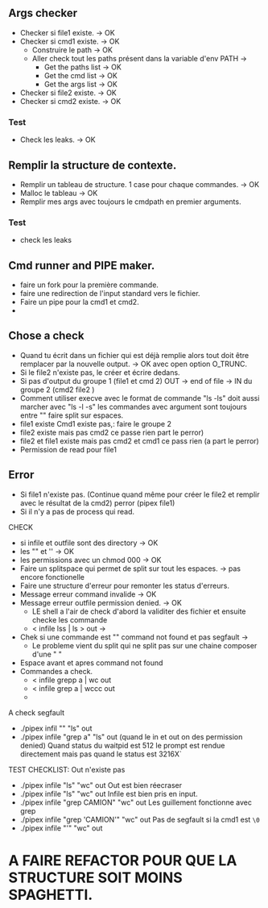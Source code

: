 ## Args checker
- Checker si file1 existe. -> OK
- Checker si cmd1 existe. -> OK
	- Construire le path -> OK
	- Aller check tout les paths présent dans la variable d'env PATH -> 
		- Get the paths list -> OK
		- Get the cmd list  -> OK
		- Get the args list ->  OK
- Checker si file2 existe. -> OK
- Checker si cmd2 existe. -> OK

### Test
- Check les leaks. -> OK
## Remplir la structure de contexte.
- Remplir un tableau de structure. 1 case pour chaque commandes. -> OK
- Malloc le tableau -> OK
- Remplir mes args avec toujours le cmdpath en premier arguments.

### Test 
- check les leaks

## Cmd runner and PIPE maker.
- faire un fork pour la première commande.
- faire une redirection de l'input standard vers le fichier.
- Faire un pipe pour la cmd1 et cmd2.
- 

## Chose a check
- Quand tu écrit dans un fichier qui est déjà remplie  alors tout doit être remplacer par la nouvelle output. -> OK avec open option O_TRUNC.
- Si le file2 n'existe pas, le créer et écrire dedans.
- Si pas d'output du groupe 1 (file1 et cmd 2) OUT -> end of file -> IN du groupe 2 (cmd2 file2 )
- Comment utiliser execve avec le format de commande "ls -ls" doit aussi marcher avec "ls -l -s" les commandes avec argument sont toujours entre "" faire split sur espaces.
- file1 existe Cmd1 existe pas,: faire le groupe 2
- file2 existe mais pas cmd2 ce passe rien part le perror)
- file2 et file1 existe mais pas cmd2 et cmd1 ce pass rien (a  part le perror) 
- Permission de read pour file1
## Error
- Si file1 n'existe pas. (Continue quand même pour créer le file2 et remplir avec le résultat de la cmd2) perror (pipex file1)
- Si il n'y a pas de process qui read.


CHECK
- si infile et outfile sont des directory -> OK
- les "" et '' -> OK
- les permissions avec un chmod 000 -> OK
- Faire un splitspace qui permet de split sur tout les espaces. -> pas encore fonctionelle
- Faire une structure d'erreur pour remonter les status d'erreurs.
- Message erreur command invalide -> OK
- Message erreur outfile permission denied. -> OK
	- LE shell a l'air de check d'abord la validiter des fichier et ensuite checke les commande
	- < infile lss | ls > out -> 
- Chek si une commande est "" command not found et pas segfault -> 
	- Le probleme vient du split qui ne split pas sur une chaine composer d'une " "
- Espace avant et apres command not found
- Commandes a check.
	- < infile grepp a | wc out
	- < infile grep a | wccc out
	- 

A check segfault
- ./pipex infil "" "ls" out
- ./pipex infile "grep a" "ls" out (quand le in et out on des permission denied)
Quand status du waitpid est 512 le prompt est rendue directement mais pas quand le status est 3216X`

TEST CHECKLIST:
Out n'existe pas
- ./pipex infile "ls" "wc" out
Out est bien réecraser
- ./pipex infile "ls" "wc" out
Infile est bien pris en input.
-  ./pipex infile "grep CAMION" "wc" out
Les guillement fonctionne avec grep
-  ./pipex infile "grep 'CAMION'" "wc" out
Pas de segfault si la cmd1 est `\0`
- ./pipex infile "'" "wc" out


# A FAIRE REFACTOR POUR QUE LA STRUCTURE SOIT MOINS SPAGHETTI.
